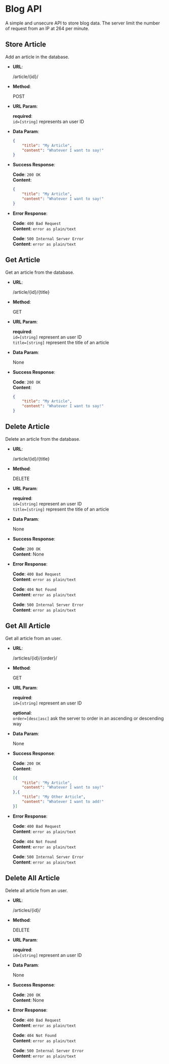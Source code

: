 # Blog API

A simple and unsecure API to store blog data. The server limit the number of request
from an IP at 264 per minute.

## Store Article

Add an article in the database.

- **URL**: 

    /article/{id}/

- **Method**:

    POST

- **URL Param**:

    **required**: </br>
    `id=[string]` represents an user ID 

- **Data Param**:

    ```json
    {
        "title": "My Article",
        "content": "Whatever I want to say!"
    }
    ```

- **Success Response**: 

    **Code**: `200 OK` </br>
    **Content**:
    ```json
    {
        "title": "My Article",
        "content": "Whatever I want to say!"
    }
    ```

- **Error Response**: 

    **Code**: `400 Bad Request` </br>
    **Content**: `error as plain/text`

    **Code**: `500 Internal Server Error` </br>
    **Content**: `error as plain/text`

## Get Article

Get an article from the database.

- **URL**: 

    /article/{id}/{title}

- **Method**:

    GET

- **URL Param**:

    **required**: </br>
    `id=[string]` represent an user ID </br>
    `title=[string]` represent the title of an article

- **Data Param**:

    None

- **Success Response**: 

    **Code**: `200 OK` </br>
    **Content**: 
    ```json
    {
        "title": "My Article",
        "content": "Whatever I want to say!"
    }
    ```

## Delete Article

Delete an article from the database.

- **URL**:

    /article/{id}/{title}

- **Method**:

    DELETE

- **URL Param**:

    **required**: </br>
    `id=[string]` represent an user ID </br>
    `title=[string]` represent the title of an article

- **Data Param**:

    None

- **Success Response**: 

    **Code**: `200 OK` </br>
    **Content**: None

- **Error Response**: 

    **Code**: `400 Bad Request` </br>
    **Content**: `error as plain/text`

    **Code**: `404 Not Found` </br>
    **Content**: `error as plain/text`

    **Code**: `500 Internal Server Error` </br>
    **Content**: `error as plain/text`

## Get All Article

Get all article from an user.

- **URL**: 

    /articles/{id}/{order}/

- **Method**:

    GET

- **URL Param**:

    **required**: </br>
    `id=[string]` represent an user ID

    **optional**: </br>
    `order=[desc|asc]` ask the server to order in an ascending or descending way 

- **Data Param**:

    None

- **Success Response**: 

    **Code**: `200 OK` </br>
    **Content**: 
    ```json
    [{
        "title": "My Article",
        "content": "Whatever I want to say!"
    },{
        "title": "My Other Article",
        "content": "Whatever I want to add!"
    }]
    ```

- **Error Response**: 

    **Code**: `400 Bad Request` </br>
    **Content**: `error as plain/text`

    **Code**: `404 Not Found` </br>
    **Content**: `error as plain/text`

    **Code**: `500 Internal Server Error` </br>
    **Content**: `error as plain/text`

## Delete All Article

Delete all article from an user.

- **URL**:

    /articles/{id}/

- **Method**:

    DELETE

- **URL Param**:

    **required**: </br>
    `id=[string]` represent an user ID

- **Data Param**:

    None

- **Success Response**: 

    **Code**: `200 OK` </br>
    **Content**: None

- **Error Response**: 

    **Code**: `400 Bad Request` </br>
    **Content**: `error as plain/text`

    **Code**: `404 Not Found` </br>
    **Content**: `error as plain/text`

    **Code**: `500 Internal Server Error` </br>
    **Content**: `error as plain/text`